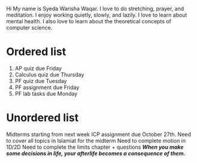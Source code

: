 Hi
My name is Syeda Warisha Waqar.
I love to do stretching, prayer, and meditation. 
I enjoy working quietly, slowly, and lazily.
I love to learn about mental health.
I also love to learn about the theoretical concepts of computer science.
#  Ordered list
1. AP quiz due Friday
2. Calculus quiz due Thursday
3. PF quiz due Tuesday
4. PF assignment due Friday
5. PF lab tasks due Monday
# Unordered list
 Midterms starting from next week
 ICP assignment due October 27th.
 Need to cover all topics in Islamiat for the midterm
 Need to complete motion in 1D/2D
 Need to complete the limits chapter + questions
 ***When you make some decisions in life, your afterlife becomes a consequence of them.***
 
 
   
